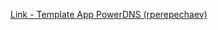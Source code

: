 [Link - Template App PowerDNS (rperepechaev)](https://github.com/rperepechaev/Zabbix-Templates/tree/master/PowerDNS)
